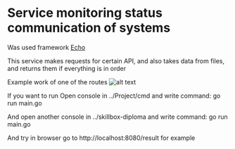 # Service monitoring status communication of systems

Was used framework [Echo](https://github.com/labstack/echo)


This service makes requests for certain API, and also takes data from files, and returns them if everything is in order


Example work of one of the routes
![alt text](https://sun9-2.userapi.com/impg/GqUiC91jbd1u63y0qsCZ54fRrV6XIC1iQK2lhw/4bDiMEnYzq0.jpg?size=591x751&quality=96&sign=284827ee9161125a50ea6e3001d55f3b&type=album)


If you want to run
Open console in ../Project/cmd and write command:
go run main.go

And open another console in ../skillbox-diploma and write command:
go run main.go

And try in browser go to http://localhost:8080/result for example

